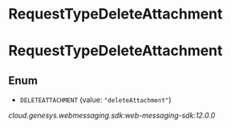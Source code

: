 # RequestTypeDeleteAttachment


# RequestTypeDeleteAttachment

## Enum


* `DELETEATTACHMENT` (value: `"deleteAttachment"`)




_cloud.genesys.webmessaging.sdk:web-messaging-sdk:12.0.0_
